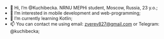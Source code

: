 - 👋 Hi, I’m @Kuchibecka. NRNU MEPHi student, Moscow, Russia, 23 y.o.;
- 👀 I’m interested in mobile development and web-programming;
- 🌱 I’m currently learning Kotlin;
- 📫 You can contact me using email: zverev827@gmail.com or Telegram: @kuchibecka;

<!---
Kuchibecka/Kuchibecka is a ✨ special ✨ repository because its `README.md` (this file) appears on your GitHub profile.
You can click the Preview link to take a look at your changes.
--->
